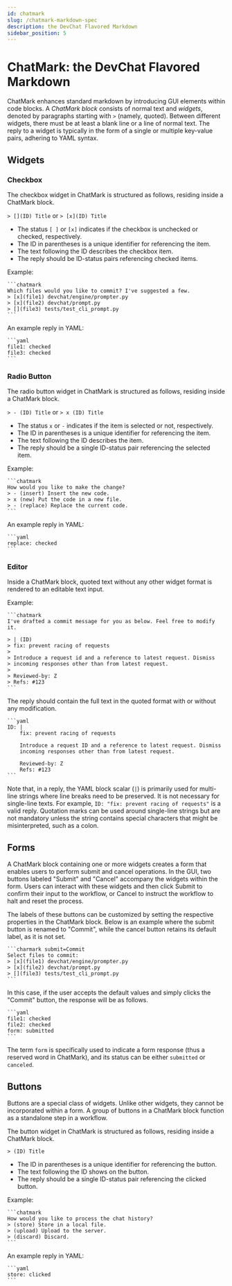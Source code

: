 ```yaml
---
id: chatmark
slug: /chatmark-markdown-spec
description: the DevChat Flavored Markdown
sidebar_position: 5
---
```


# ChatMark: the DevChat Flavored Markdown

ChatMark enhances standard markdown by introducing GUI elements within code blocks.
A *ChatMark block* consists of normal text and *widgets*, denoted by paragraphs starting with `>` (namely, quoted).
Between different widgets, there must be at least a blank line or a line of normal text.
The reply to a widget is typically in the form of a single or multiple key-value pairs, adhering to YAML syntax.

## Widgets

### Checkbox

The checkbox widget in ChatMark is structured as follows, residing inside a ChatMark block.

`> [](ID) Title` or `> [x](ID) Title`

- The status `[ ]` or `[x]` indicates if the checkbox is unchecked or checked, respectively.
- The ID in parentheses is a unique identifier for referencing the item.
- The text following the ID describes the checkbox item.
- The reply should be ID-status pairs referencing checked items.

Example:

````
```chatmark
Which files would you like to commit? I've suggested a few.
> [x](file1) devchat/engine/prompter.py
> [x](file2) devchat/prompt.py
> [](file3) tests/test_cli_prompt.py
```
````

An example reply in YAML:

````
```yaml
file1: checked
file3: checked
```
````

### Radio Button

The radio button widget in ChatMark is structured as follows, residing inside a ChatMark block.

`> - (ID) Title` or `> x (ID) Title`

- The status `x` or `-` indicates if the item is selected or not, respectively.
- The ID in parentheses is a unique identifier for referencing the item.
- The text following the ID describes the item.
- The reply should be a single ID-status pair referencing the selected item.

Example:

````
```chatmark
How would you like to make the change?
> - (insert) Insert the new code.
> x (new) Put the code in a new file.
> - (replace) Replace the current code.
```
````

An example reply in YAML:

````
```yaml
replace: checked
```
````

### Editor

Inside a ChatMark block, quoted text without any other widget format is rendered to an editable text input.

Example:

````
```chatmark
I've drafted a commit message for you as below. Feel free to modify it.

> | (ID)
> fix: prevent racing of requests
>
> Introduce a request id and a reference to latest request. Dismiss
> incoming responses other than from latest request.
>
> Reviewed-by: Z
> Refs: #123
```
````

The reply should contain the full text in the quoted format with or without any modification.

````
```yaml
ID: |
    fix: prevent racing of requests
    
    Introduce a request ID and a reference to latest request. Dismiss
    incoming responses other than from latest request.
    
    Reviewed-by: Z
    Refs: #123
```
````

Note that, in a reply, the YAML block scalar (`|`) is primarily used for multi-line strings where line breaks need to be preserved. It is not necessary for single-line texts. For example, `ID: "fix: prevent racing of requests"` is a valid reply. Quotation marks can be used around single-line strings but are not mandatory unless the string contains special characters that might be misinterpreted, such as a colon.

## Forms

A ChatMark block containing one or more widgets creates a form that enables users to perform submit and cancel operations.
In the GUI, two buttons labeled "Submit" and "Cancel" accompany the widgets within the form.
Users can interact with these widgets and then click Submit to confirm their input to the workflow, or Cancel to instruct the workflow to halt and reset the process.

The labels of these buttons can be customized by setting the respective properties in the ChatMark block.
Below is an example where the submit button is renamed to "Commit", while the cancel button retains its default label, as it is not set.

````
```charmark submit=Commit
Select files to commit:
> [x](file1) devchat/engine/prompter.py
> [x](file2) devchat/prompt.py
> [](file3) tests/test_cli_prompt.py
```
````

In this case, if the user accepts the default values and simply clicks the "Commit" button, the response will be as follows.

````
```yaml
file1: checked
file2: checked
form: submitted
```
````

The term `form` is specifically used to indicate a form response (thus a reserved word in ChatMark), and its status can be either `submitted` or `canceled`.

## Buttons

Buttons are a special class of widgets.
Unlike other widgets, they cannot be incorporated within a form.
A group of buttons in a ChatMark block function as a standalone step in a workflow.

The button widget in ChatMark is structured as follows, residing inside a ChatMark block.

`> (ID) Title`

- The ID in parentheses is a unique identifier for referencing the button.
- The text following the ID shows on the button.
- The reply should be a single ID-status pair referencing the clicked button.

Example:

````
```chatmark
How would you like to process the chat history?
> (store) Store in a local file.
> (upload) Upload to the server.
> (discard) Discard.
```
````

An example reply in YAML:

````
```yaml
store: clicked
```
````
